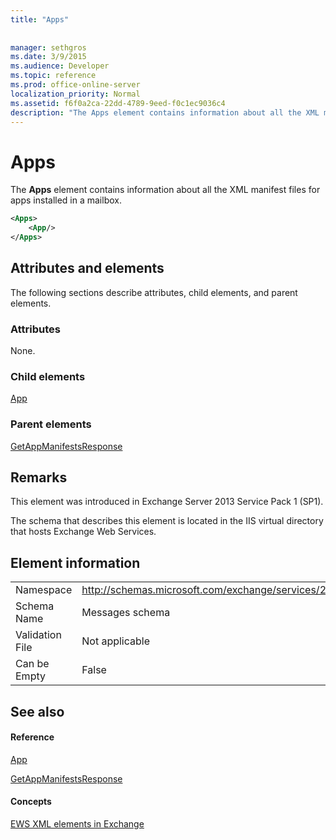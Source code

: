 ```yaml
---
title: "Apps"
 
 
manager: sethgros
ms.date: 3/9/2015
ms.audience: Developer
ms.topic: reference
ms.prod: office-online-server
localization_priority: Normal
ms.assetid: f6f0a2ca-22dd-4789-9eed-f0c1ec9036c4
description: "The Apps element contains information about all the XML manifest files for apps installed in a mailbox."
---
```


# Apps

The **Apps** element contains information about all the XML manifest files for apps installed in a mailbox. 
  
```XML
<Apps>
    <App/>
</Apps>
```

## Attributes and elements

The following sections describe attributes, child elements, and parent elements.
  
### Attributes

None.
  
### Child elements

[App](app.md)
  
### Parent elements

[GetAppManifestsResponse](getappmanifestsresponse.md)
  
## Remarks

This element was introduced in Exchange Server 2013 Service Pack 1 (SP1).
  
The schema that describes this element is located in the IIS virtual directory that hosts Exchange Web Services.
  
## Element information

|||
|:-----|:-----|
|Namespace  <br/> |http://schemas.microsoft.com/exchange/services/2006/messages  <br/> |
|Schema Name  <br/> |Messages schema  <br/> |
|Validation File  <br/> |Not applicable  <br/> |
|Can be Empty  <br/> |False  <br/> |
   
## See also

#### Reference

[App](app.md)
  
[GetAppManifestsResponse](getappmanifestsresponse.md)
#### Concepts

[EWS XML elements in Exchange](ews-xml-elements-in-exchange.md)

